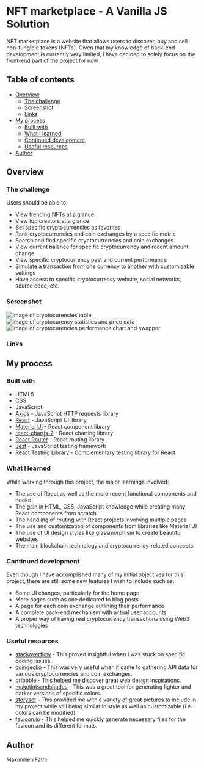 # NFT marketplace - A Vanilla JS Solution

NFT marketplace is a website that allows users to discover, buy and sell
non-fungible tokens (NFTs). Given that my knowledge of back-end development is 
currently very limited, I have decided to solely focus on the front-end part 
of the project for now.

## Table of contents

- [Overview](#overview)
    - [The challenge](#the-challenge)
    - [Screenshot](#screenshot)
    - [Links](#links)
- [My process](#my-process)
    - [Built with](#built-with)
    - [What I learned](#what-i-learned)
    - [Continued development](#continued-development)
    - [Useful resources](#useful-resources)
- [Author](#author)

## Overview

### The challenge

Users should be able to:

- View trending NFTs at a glance
- View top creators at a glance
- Set specific cryptocurrencies as favorites
- Rank cryptocurrencies and coin exchanges by a specific metric
- Search and find specific cryptocurrencies and coin exchanges
- View current balance for specific cryptocurrency and recent amount change
- View specific cryptocurrency past and current performance
- Simulate a transaction from one currency to another with customizable settings
- Have access to specific cryptocurrency website, social networks, source
  code, etc.

### Screenshot

![Image of cryptocurencies table](/README_table_screenshot.PNG)  
![Image of cryptocurency statistics and price data](/README_statistics_screenshot.PNG)  
![Image of cryptocurencies performance chart and swapper](/README_chart&swapper_screenshot.PNG)

### Links

## My process

### Built with

- HTML5
- CSS
- JavaScript
- [Axios](https://axios-http.com/) - JavaScript HTTP requests library
- [React](https://reactjs.org/) - JavaScript UI library
- [Material UI](https://mui.com/) - React component library
- [react-chartjs-2](https://react-chartjs-2.js.org/) - React charting library
- [React Router](https://v5.reactrouter.com/) - React routing library
- [Jest](https://jestjs.io/) - JavaScript testing framework
- [React Testing Library](https://testing-library.com/docs/react-testing-library/intro/) - Complementary testing library for React

### What I learned

While working through this project, the major learnings involved:

- The use of React as well as the more recent functional components and hooks
- The gain in HTML, CSS, JavaScript knowledge while creating many
  React components from scratch
- The handling of routing with React projects involving multiple pages
- The use and customization of components from libraries like Material UI
- The use of UI design styles like glassmorphism to create beautiful websites
- The main blockchain technology and cryptocurrency-related concepts

### Continued development

Even though I have accomplished many of my initial objectives for this
project, there are still some new features I wish to include such as:

- Some UI changes, particularly for the home page
- More pages such as one dedicated to blog posts
- A page for each coin exchange outlining their performance
- A complete back-end mechanism with actual user accounts
- A proper way of having real cryptocurrency transactions using Web3
  technologies

### Useful resources

- [stackoverflow](http://stackoverflow.com/) - This proved insightful
  when I was stuck on specific coding issues.
- [coingecko](https://www.coingecko.com/) - This was very useful when it
  came to gathering API data for various cryptocurrencies and coin exchanges.
- [dribbble](https://dribbble.com/) - This helped me discover great web
  design inspirations.
- [maketintsandshades](https://maketintsandshades.com/) - This was a
  great tool for generating lighter and darker versions of specific colors.
- [storyset](https://storyset.com/) - This provided me with a variety of
  great pictures to include in my project while still being similar in style
  as well as customizable (i.e. colors can be modified).
- [favicon.io](https://favicon.io/) - This helped me quickly generate
  necessary files for the favicon and its different formats.

## Author

Maximilien Fathi